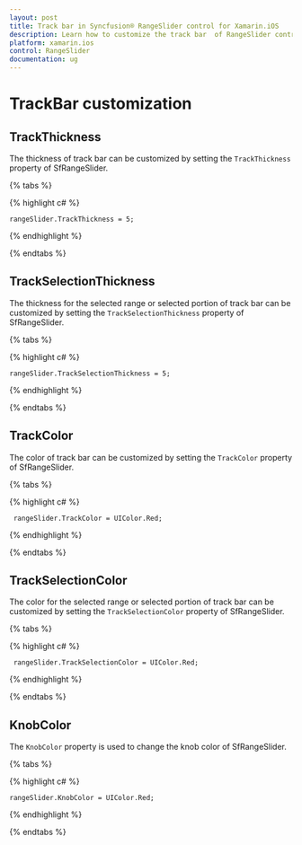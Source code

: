 ```yaml
---
layout: post
title: Track bar in Syncfusion® RangeSlider control for Xamarin.iOS
description: Learn how to customize the track bar  of RangeSlider control in Xamarin.iOS
platform: xamarin.ios
control: RangeSlider
documentation: ug
---
```


# TrackBar customization

## TrackThickness

The thickness of track bar can be customized by setting the `TrackThickness` property of SfRangeSlider.

{% tabs %}

{% highlight c# %}

	rangeSlider.TrackThickness = 5;

{% endhighlight %}

{% endtabs %}

## TrackSelectionThickness

The thickness for the selected range or selected portion of track bar can be customized by setting the `TrackSelectionThickness` property of SfRangeSlider.

{% tabs %}

{% highlight c# %}

	rangeSlider.TrackSelectionThickness = 5;

{% endhighlight %}

{% endtabs %}

## TrackColor

The color of track bar can be customized by setting the `TrackColor` property of SfRangeSlider.

{% tabs %}

{% highlight c# %}

	 rangeSlider.TrackColor = UIColor.Red;

{% endhighlight %}

{% endtabs %}

## TrackSelectionColor

The color for the selected range or selected portion of track bar can be customized by setting the `TrackSelectionColor` property of SfRangeSlider.

{% tabs %}

{% highlight c# %}

	 rangeSlider.TrackSelectionColor = UIColor.Red;

{% endhighlight %}

{% endtabs %}

## KnobColor

The `KnobColor` property is used to change the knob color of SfRangeSlider.

{% tabs %}

{% highlight c# %}

    rangeSlider.KnobColor = UIColor.Red;

{% endhighlight %}

{% endtabs %}

